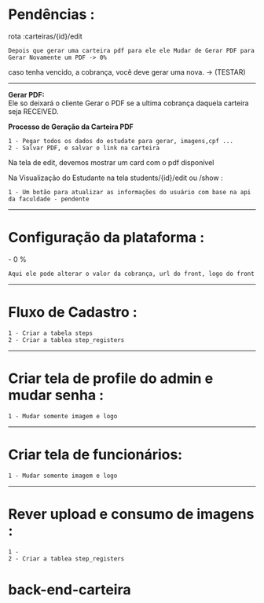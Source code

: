 
<h1>Pendências :</h1>

rota :carteiras/{id}/edit
    
    Depois que gerar uma carteira pdf para ele ele Mudar de Gerar PDF para Gerar Novamente um PDF -> 0%

caso tenha vencido, a cobrança, você deve gerar uma nova. -> (TESTAR)

--------------------
<strong>Gerar PDF:</strong><br>
Ele so deixará o cliente Gerar o PDF se a ultima cobrança daquela carteira seja RECEIVED.

<strong>Processo de Geração da Carteira PDF</strong> 
    
    1 - Pegar todos os dados do estudate para gerar, imagens,cpf ...
    2 - Salvar PDF, e salvar o link na carteira

Na tela de edit, devemos mostrar um card com o pdf disponível
<br>

Na Visualização do Estudante na tela students/{id}/edit ou /show :

    1 - Um botão para atualizar as informações do usuário com base na api da faculdade - pendente
--------------------
<h1>Configuração da plataforma :</h1> - 0 %
    
    Aqui ele pode alterar o valor da cobrança, url do front, logo do front
--------------------
<h1>Fluxo de Cadastro :</h1>
    
    1 - Criar a tabela steps
    2 - Criar a tablea step_registers
--------------------
<h1>Criar tela de profile do admin e mudar senha :</h1>

    1 - Mudar somente imagem e logo
--------------------
<h1>Criar tela de funcionários:</h1>

    1 - Mudar somente imagem e logo
--------------------
<h1> Rever upload e consumo de imagens :</h1>

    1 - 
    2 - Criar a tablea step_registers


# back-end-carteira
